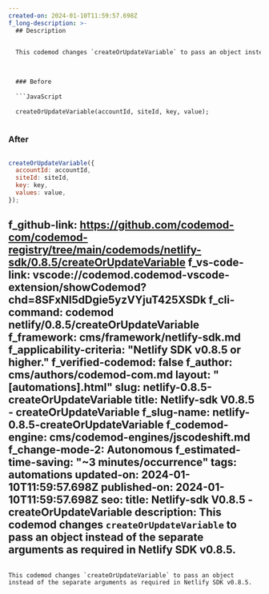 ```yaml
---
created-on: 2024-01-10T11:59:57.698Z
f_long-description: >-
  ## Description
  

  This codemod changes `createOrUpdateVariable` to pass an object instead of the separate arguments as required in Netlify SDK v0.8.5.
  

  
  ### Before
  
  ```JavaScript
  
  createOrUpdateVariable(accountId, siteId, key, value);
  
  ```
  
  ### After
  
  ```JavaScript
  
  createOrUpdateVariable({
  	accountId: accountId,
  	siteId: siteId,
  	key: key,
  	values: value,
  });
  
  ```
f_github-link: https://github.com/codemod-com/codemod-registry/tree/main/codemods/netlify-sdk/0.8.5/createOrUpdateVariable
f_vs-code-link: vscode://codemod.codemod-vscode-extension/showCodemod?chd=8SFxNl5dDgie5yzVYjuT425XSDk
f_cli-command: codemod netlify/0.8.5/createOrUpdateVariable
f_framework: cms/framework/netlify-sdk.md
f_applicability-criteria: "Netlify SDK v0.8.5 or higher."
f_verified-codemod: false
f_author: cms/authors/codemod-com.md
layout: "[automations].html"
slug: netlify-0.8.5-createOrUpdateVariable
title: Netlify-sdk V0.8.5 - createOrUpdateVariable
f_slug-name: netlify-0.8.5-createOrUpdateVariable
f_codemod-engine: cms/codemod-engines/jscodeshift.md
f_change-mode-2: Autonomous
f_estimated-time-saving: "~3 minutes/occurrence"
tags: automations
updated-on: 2024-01-10T11:59:57.698Z
published-on: 2024-01-10T11:59:57.698Z
seo:
  title: Netlify-sdk V0.8.5 - createOrUpdateVariable
  description: This codemod changes `createOrUpdateVariable` to pass an object instead of the separate arguments as required in Netlify SDK v0.8.5.
---
```

This codemod changes `createOrUpdateVariable` to pass an object instead of the separate arguments as required in Netlify SDK v0.8.5.